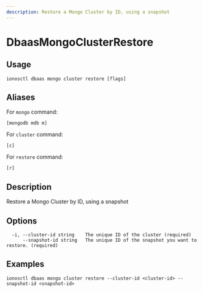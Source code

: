 ```yaml
---
description: Restore a Mongo Cluster by ID, using a snapshot
---
```


# DbaasMongoClusterRestore

## Usage

```text
ionosctl dbaas mongo cluster restore [flags]
```

## Aliases

For `mongo` command:

```text
[mongodb mdb m]
```

For `cluster` command:

```text
[c]
```

For `restore` command:

```text
[r]
```

## Description

Restore a Mongo Cluster by ID, using a snapshot

## Options

```text
  -i, --cluster-id string    The unique ID of the cluster (required)
      --snapshot-id string   The unique ID of the snapshot you want to restore. (required)
```

## Examples

```text
ionosctl dbaas mongo cluster restore --cluster-id <cluster-id> --snapshot-id <snapshot-id>
```

